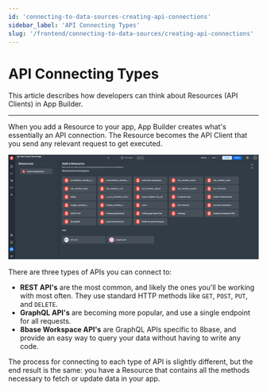 ```yaml
---
id: 'connecting-to-data-sources-creating-api-connections'
sidebar_label: 'API Connecting Types'
slug: '/frontend/connecting-to-data-sources/creating-api-connections'
---
```


# API Connecting Types

This article describes how developers can think about Resources (API Clients) in App Builder.

___

When you add a Resource to your app, App Builder creates what's essentially an API connection. The Resource becomes the API Client that you send any relevant request to get executed.

![Resource types](./_images/ab-connecting-to-data-sources-creating-api-connections-1.png)

There are three types of APIs you can connect to:

- **REST API's** are the most common, and likely the ones you'll be working with most often. They use standard HTTP methods like `GET`, `POST`, `PUT`, and `DELETE`.
- **GraphQL API's**  are becoming more popular, and use a single endpoint for all requests.
- **8base Workspace API's** are GraphQL APIs specific to 8base, and provide an easy way to query your data without having to write any code.

The process for connecting to each type of API is slightly different, but the end result is the same: you have a Resource that contains all the methods necessary to fetch or update data in your app.
